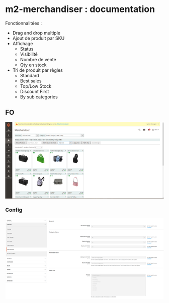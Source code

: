 # m2-merchandiser : documentation

Fonctionnalitées :
- Drag and drop multiple
- Ajout de produit par SKU
- Affichage
  - Status
  - Visibilité
  - Nombre de vente
  - Qty en stock
- Tri de produit par règles
    - Standard
    - Best sales
    - Top/Low Stock
    - Discount First
    - By sub categories

## FO
![](images/merchandiser_fo.png)

### Config
![](images/merchandiser_fo_config.png)
